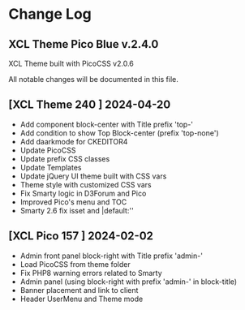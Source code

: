# Change Log

## XCL Theme Pico Blue v.2.4.0

XCL Theme built with PicoCSS v2.0.6

All notable changes will be documented in this file.

## [XCL Theme 240 ] 2024-04-20

- Add component block-center with Title prefix 'top-'
- Add condition to show Top Block-center (prefix 'top-none')
- Add daarkmode for CKEDITOR4
- Update PicoCSS
- Update prefix CSS classes
- Update Templates
- Update jQuery UI theme built with CSS vars
- Theme style with customized CSS vars
- Fix Smarty logic in D3Forum and Pico
- Improved Pico's menu and TOC 
- Smarty 2.6 fix isset and |default:'' 

## [XCL Pico 157 ] 2024-02-02

- Admin front panel block-right with Title prefix 'admin-'
- Load PicoCSS from theme folder
- Fix PHP8 warning errors related to Smarty
- Admin panel (using block-right with prefix 'admin-' in block-title)
- Banner placement and link to client
- Header UserMenu and Theme mode
